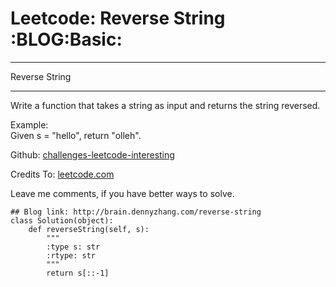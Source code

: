 # Leetcode: Reverse String     :BLOG:Basic:


---

Reverse String  

---

Write a function that takes a string as input and returns the string reversed.  

Example:  
Given s = "hello", return "olleh".  

Github: [challenges-leetcode-interesting](https://github.com/DennyZhang/challenges-leetcode-interesting/tree/master/reverse-string)  

Credits To: [leetcode.com](https://leetcode.com/problems/reverse-string/description/)  

Leave me comments, if you have better ways to solve.  

    ## Blog link: http://brain.dennyzhang.com/reverse-string
    class Solution(object):
        def reverseString(self, s):
            """
            :type s: str
            :rtype: str
            """
            return s[::-1]